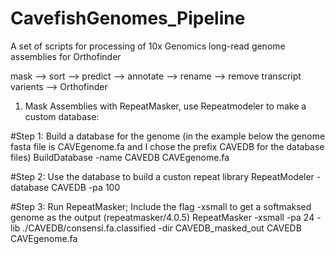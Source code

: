 # CavefishGenomes_Pipeline
A set of scripts for processing of 10x Genomics long-read genome assemblies for Orthofinder 


 mask –> sort  –> predict –> annotate –> rename –> remove transcript varients –> Orthofinder

1) Mask Assemblies with RepeatMasker, use Repeatmodeler to make a custom database:

#Step 1: Build a database for the genome (in the example below the genome fasta file is CAVEgenome.fa and I chose the prefix CAVEDB for the database files)
BuildDatabase -name CAVEDB CAVEgenome.fa

#Step 2: Use the database to build a custon repeat library
RepeatModeler -database CAVEDB -pa 100

#Step 3: Run RepeatMasker; Include the flag -xsmall to get a softmaksed genome as the output (repeatmasker/4.0.5)
RepeatMasker -xsmall -pa 24 -lib ./CAVEDB/consensi.fa.classified -dir CAVEDB_masked_out CAVEDB CAVEgenome.fa
